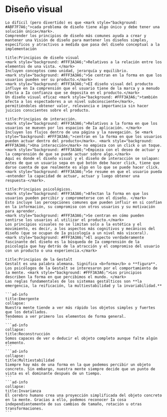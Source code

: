 <i class="time"></i>
<div class="head"><h1>Diseño visual</h1></div>

````ad-abstract
Lo difícil (pero divertido) es que <mark style="background: #ABF7F7A6;">cada problema de diseño tiene algo único y debe tener una solución única</mark>. 
Comprender los principios de diseño más comunes ayuda a crear y mantener una Visión de diseño para mantener los diseños simples, específicos y atractivos a medida que pasa del diseño conceptual a la implementación
````
`````ad-warning
title:Principios de diseño visual
<mark style="background: #FFF3A3A6;">Relativos a la relación entre los elementos de una vista. </mark>
Incluyen conceptos como unidad, jerarquía y equilibrio. 
<mark style="background: #FFF3A3A6;">Se centran en la forma en que los usuarios pueden ver su producto.</mark>
<mark style="background: #FFF3A3A6;">EI diseño visual del producto influye en Ia comprensión que el usuario tiene de la marca y a menudo afecta a Ia confianza que se deposita en el producto.</mark>
Un diseño visual eficaz <mark style="background: #FFF3A3A6;">también afecta a los espectadores a un nivel subconsciente</mark>, permitiéndoles obtener valor, relevancia e importancia sin hacer juicios conscientes sobre el producto.
`````
`````ad-warning
title:Principios de interacción.
<mark style="background: #FFF3A3A6;">Relativos a la forma en que los usuarios se mueven por los espacios de Ia aplicación. </mark>
Incluyen los flujos dentro de una página y la navegación. Se <mark style="background: #FFF3A3A6;">centran en la forma en que los usuarios pueden actuar dentro del producto</mark>. <mark style="background: #FFF3A3A6;">Una interacción</mark> no empieza con un click o un toque. <mark style="background: #FFF3A3A6;">Empieza con el deseo de actuar y la comprensión de que se puede actuar sobre algo.</mark>
Aquí es donde el diseño visual y el diseño de interacción se solapan: antes de que un usuario sepa en qué botón debe hacer click, tiene que darse cuenta de que realmente es algo en lo que se puede hacer click. <mark style="background: #FFF3A3A6;">Se resume en que el usuario pueda -entender la capacidad de actuar, actuar y luego obtener una respuesta-</mark>.
`````
`````ad-warning
title:Principios psicológicos.
<mark style="background: #FFF3A3A6;">Afectan la forma en que los usuarios pueden percibir y comprometerse con el diseño. </mark>
Esto incluye las percepciones comunes que pueden influir en si confían en la información, su compromiso con otros usuarios y su motivación para aprender. 
<mark style="background: #FFF3A3A6;">Se centran en cómo pueden sentirse los usuarios al utilizar el producto.</mark>
Los principios visuales no se limitan solo a la estética y el movimiento, es decir, a los aspectos más cognitivos y mecánicos del diseño (que se ocupan de Ia psicología a un nivel más visceral).
<mark style="background: #FFF3A3A6;">El aspecto verdaderamente fascinante del diseño es la búsqueda de Ia comprensión de la psicología que hay detrás de la atracción y el compromiso del usuario con un producto o una experiencia.</mark>
`````
`````ad-warning
title:Principios de la Gestalt
Gestalt es una palabra alemana. Significa <b>forma</b> o **figura**.
Los psicólogos de la Gestalt se interesaron por el comportamiento de la mente. <mark style="background: #FFF3A3A6;">Los principios describen la forma en que percibimos el mundo. </mark>
Las reglas fundamentales de los sistemas gestálticos son **la emergencia, la reificación, la multiestabilidad y la invariabilidad.**

```ad-info
title:Emergente
collapse:
Nuestra mente tiende a ver más rápido los objetos simples y fuertes que los detallados.
Tendemos a ver primero los elementos de forma general.
```
```ad-info
collapse:
title:Reconstrucción
Somos capaces de ver o deducir el objeto completo aunque falte algún elemento.
```
```ad-info
collapse:
title:Multiestabilidad
Siempre hay más de una forma en la que podemos percibir un objeto concreto. Sin embargo, nuestra mente siempre decide que un punto de vista es el dominante después de un tiempo.
```
```ad-info
collapse:
title:Invarianza
El cerebro humano crea una proyección simplificada del objeto concreto en la mente. Gracias a ello, podemos reconocer Ia cosa independientemente de sus cambios de tamaño, rotación u otras transformaciones.
```
`````

